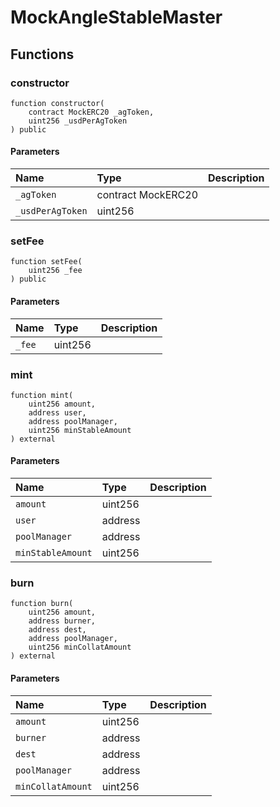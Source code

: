 # MockAngleStableMaster

## Functions

### constructor

```solidity
function constructor(
    contract MockERC20 _agToken,
    uint256 _usdPerAgToken
) public
```

#### Parameters

| Name | Type | Description |
| :--- | :--- | :---------- |
| `_agToken` | contract MockERC20 |  |
| `_usdPerAgToken` | uint256 |  |

### setFee

```solidity
function setFee(
    uint256 _fee
) public
```

#### Parameters

| Name | Type | Description |
| :--- | :--- | :---------- |
| `_fee` | uint256 |  |

### mint

```solidity
function mint(
    uint256 amount,
    address user,
    address poolManager,
    uint256 minStableAmount
) external
```

#### Parameters

| Name | Type | Description |
| :--- | :--- | :---------- |
| `amount` | uint256 |  |
| `user` | address |  |
| `poolManager` | address |  |
| `minStableAmount` | uint256 |  |

### burn

```solidity
function burn(
    uint256 amount,
    address burner,
    address dest,
    address poolManager,
    uint256 minCollatAmount
) external
```

#### Parameters

| Name | Type | Description |
| :--- | :--- | :---------- |
| `amount` | uint256 |  |
| `burner` | address |  |
| `dest` | address |  |
| `poolManager` | address |  |
| `minCollatAmount` | uint256 |  |

